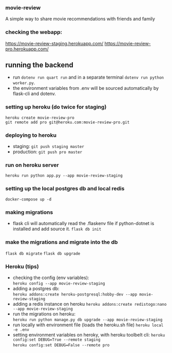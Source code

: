 ### movie-review
A simple way to share movie recommendations with friends and family

### checking the webapp:
https://movie-review-staging.herokuapp.com/
https://movie-review-pro.herokuapp.com/

## running the backend
- run `dotenv run quart run` and in a separate terminal `dotenv run python worker.py`.
- the environment variables from .env will be sourced automatically by flask-cli and dotenv.

### setting up heroku (do twice for staging)
`heroku create movie-review-pro`  
`git remote add pro git@heroku.com:movie-review-pro.git`

### deploying to heroku
- staging: `git push staging master`  
- production: `git push pro master`

### run on heroku server
`heroku run python app.py --app movie-review-staging`

### setting up the local postgres db and local redis
`docker-compose up -d`

### making migrations
- flask cli will automatically read the .flaskenv file if python-dotnet is installed and add source it.
`flask db init`

### make the migrations and migrate into the db
`flask db migrate`
`flask db upgrade`

### Heroku (tips)
- checking the config (env variables):  
`heroku config --app movie-review-staging`
- adding a postgres db:  
`heroku addons:create heroku-postgresql:hobby-dev --app movie-review-staging`
- adding a redis instance on heroku
`heroku addons:create redistogo:nano --app movie-review-staging`
- run the migrations on heroku:  
`heroku run python manage.py db upgrade --app movie-review-staging`
- run locally with environment file (loads the heroku.sh file)
`heroku local -e .env`
- setting environment variables on heroky, with heroku toolbelt cli: 
`heroku config:set DEBUG=True --remote staging`  
`heroku config:set DEBUG=False --remote pro`  

